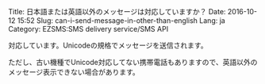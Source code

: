 Title: 日本語または英語以外のメッセージは対応していますか？
Date: 2016-10-12 15:52
Slug: can-i-send-message-in-other-than-english
Lang: ja
Category: EZSMS:SMS delivery service/SMS API

対応しています。Unicodeの規格でメッセージを送信されます。

ただし、古い機種でUnicode対応してない携帯電話もありますので、英語以外のメッセージ表示できない場合があります。